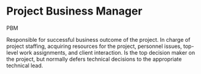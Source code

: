 # Project Business Manager


PBM

Responsible for successful business outcome of the project. In charge of
project staffing, acquiring resources for the project, personnel issues,
top-level work assignments, and client interaction. Is the top decision
maker on the project, but normally defers technical decisions to the
appropriate technical lead.

